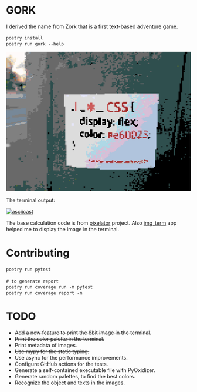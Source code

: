 # GORK

I derived the name from Zork that is a first text-based adventure game.

```
poetry install
poetry run gork --help
```

![](files/b_output.jpg)

The terminal output:

[![asciicast](https://asciinema.org/a/284169.svg)](https://asciinema.org/a/284169)

The base calculation code is from [pixelator][1] project. Also [img_term][2] app
helped me to display the image in the terminal.

# Contributing

```
poetry run pytest

# to generate report
poetry run coverage run -m pytest
poetry run coverage report -m
```

# TODO

- ~~Add a new feature to print the 8bit image in the terminal.~~
- ~~Print the color palette in the terminal.~~
- Print metadata of images.
- ~~Use mypy for the static typing.~~
- Use async for the performance improvements.
- Configure GitHub actions for the tests.
- Generate a self-contained executable file with PyOxidizer.
- Generate random palettes, to find the best colors.
- Recognize the object and texts in the images.

[1]: https://github.com/connor-makowski/pixelator
[2]: https://github.com/JonnoFTW/img_term
